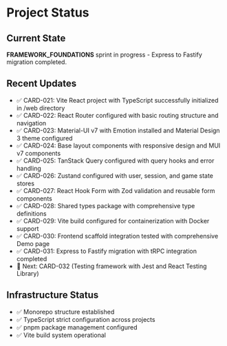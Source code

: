 # Project Status

## Current State

**FRAMEWORK_FOUNDATIONS** sprint in progress - Express to Fastify migration completed.

## Recent Updates

- ✅ CARD-021: Vite React project with TypeScript successfully initialized in /web directory
- ✅ CARD-022: React Router configured with basic routing structure and navigation
- ✅ CARD-023: Material-UI v7 with Emotion installed and Material Design 3 theme configured
- ✅ CARD-024: Base layout components with responsive design and MUI v7 components
- ✅ CARD-025: TanStack Query configured with query hooks and error handling
- ✅ CARD-026: Zustand configured with user, session, and game state stores
- ✅ CARD-027: React Hook Form with Zod validation and reusable form components
- ✅ CARD-028: Shared types package with comprehensive type definitions
- ✅ CARD-029: Vite build configured for containerization with Docker support
- ✅ CARD-030: Frontend scaffold integration tested with comprehensive Demo page
- ✅ CARD-031: Express to Fastify migration with tRPC integration completed
- 🔄 Next: CARD-032 (Testing framework with Jest and React Testing Library)

## Infrastructure Status

- ✅ Monorepo structure established
- ✅ TypeScript strict configuration across projects
- ✅ pnpm package management configured
- ✅ Vite build system operational
